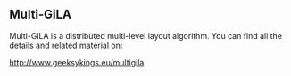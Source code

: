 ## Multi-GiLA

Multi-GiLA is a distributed multi-level layout algorithm. You can find all the details and related material on:

http://www.geeksykings.eu/multigila